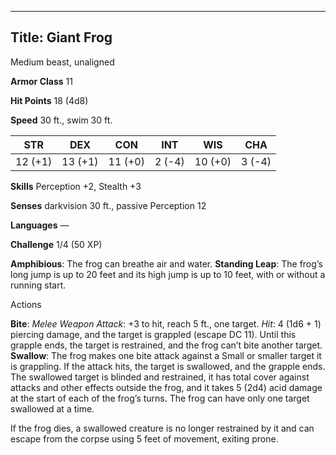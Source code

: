 -------------------------
Title: Giant Frog
-------------------------


Medium beast, unaligned

**Armor Class** 11

**Hit Points** 18 (4d8)

**Speed** 30 ft., swim 30 ft.

| STR    | DEX     | CON     | INT     | WIS     | CHA
|---------| -------- |--------- |--------- |---------| --------
| 12 (+1)   | 13 (+1)   | 11 (+0)   | 2 (-4)   | 10 (+0)   | 3 (-4)

**Skills** Perception +2, Stealth +3

**Senses** darkvision 30 ft., passive Perception 12

**Languages** —

**Challenge** 1/4 (50 XP)


**Amphibious**: The frog can breathe air and water.
**Standing Leap**: The frog’s long jump is up to 20 feet and its
high jump is up to 10 feet, with or without a running start.


Actions

**Bite**: *Melee Weapon Attack*: +3 to hit, reach 5 ft., one target.
*Hit*: 4 (1d6 + 1) piercing damage, and the target is grappled
(escape DC 11). Until this grapple ends, the target is restrained,
and the frog can’t bite another target.
**Swallow**: The frog makes one bite attack against a Small or
smaller target it is grappling. If the attack hits, the target is
swallowed, and the grapple ends. The swallowed target is blinded and
restrained, it has total cover against attacks and other effects
outside the frog, and it takes 5 (2d4) acid damage at the start of
each of the frog’s turns. The frog can have only one target
swallowed at a time.

If the frog dies, a swallowed creature is no longer restrained by it
and can escape from the corpse using 5 feet of movement,
exiting prone.

